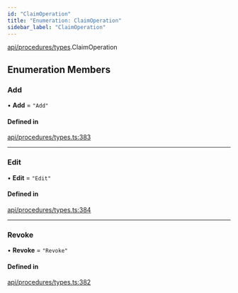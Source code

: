```yaml
---
id: "ClaimOperation"
title: "Enumeration: ClaimOperation"
sidebar_label: "ClaimOperation"
---
```


[api/procedures/types](../../../../../modules/API/Procedures/Types/Types.md).ClaimOperation

## Enumeration Members

### Add

• **Add** = ``"Add"``

#### Defined in

[api/procedures/types.ts:383](https://github.com/PolymeshAssociation/polymesh-sdk/blob/d4e2c127f/src/api/procedures/types.ts#L383)

___

### Edit

• **Edit** = ``"Edit"``

#### Defined in

[api/procedures/types.ts:384](https://github.com/PolymeshAssociation/polymesh-sdk/blob/d4e2c127f/src/api/procedures/types.ts#L384)

___

### Revoke

• **Revoke** = ``"Revoke"``

#### Defined in

[api/procedures/types.ts:382](https://github.com/PolymeshAssociation/polymesh-sdk/blob/d4e2c127f/src/api/procedures/types.ts#L382)
